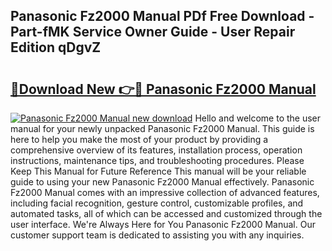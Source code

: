## Panasonic Fz2000 Manual PDf Free Download - Part-fMK Service Owner Guide - User Repair Edition qDgvZ

# <h2><a href="http://cf24523.oget.top/?id=Panasonic+Fz2000+Manual">🔗Download New 👉🔴 Panasonic Fz2000 Manual</a></h2>

[![Panasonic Fz2000 Manual new download](https://i.imgur.com/5g1atiW.png)](http://cf24523.oget.top/?id=Panasonic+Fz2000+Manual)
Hello and welcome to the user manual for your newly unpacked Panasonic Fz2000 Manual. This guide is here to help you make the most of your product by providing a comprehensive overview of its features, installation process, operation instructions, maintenance tips, and troubleshooting procedures. Please Keep This Manual for Future Reference This manual will be your reliable guide to using your new Panasonic Fz2000 Manual effectively. Panasonic Fz2000 Manual comes with an impressive collection of advanced features, including facial recognition, gesture control, customizable profiles, and automated tasks, all of which can be accessed and customized through the user interface. We're Always Here for You Panasonic Fz2000 Manual. Our customer support team is dedicated to assisting you with any inquiries.
